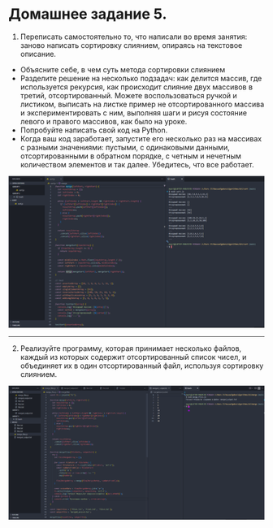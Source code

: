 # Домашнее задание 5.

1. Переписать самостоятельно то, что написали во время занятия: заново написать сортировку слиянием, опираясь на текстовое описание.

- Объясните себе, в чем суть метода сортировки слиянием
- Разделите решение на несколько подзадач: как делится массив, где используется рекурсия, как происходит слияние двух массивов в третий, отсортированный. Можете воспользоваться ручкой и листиком, выписать на листке пример не отсортированного массива и экспериментировать с ним, выполняя шаги и рисуя состояние левого и правого массивов, как было на уроке. 
- Попробуйте написать свой код на Python.
- Когда ваш код заработает, запустите его несколько раз на массивах с разными значениями: пустыми, с одинаковыми данными, отсортированными в обратном порядке, с четным и нечетным количеством элементов и так далее. Убедитесь, что все работает. 

![скриншот](./images/img01.png)

---

2.  Реализуйте программу, которая принимает несколько файлов, каждый из которых содержит отсортированный список чисел, и объединяет их в один отсортированный файл, используя сортировку слиянием.

![скриншот](./images/img02.png)
